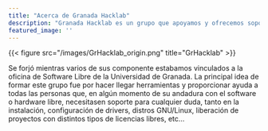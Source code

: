 ```yaml
---
title: "Acerca de Granada Hacklab"
description: "Granada Hacklab es un grupo que apoyamos y ofrecemos soporte sobre Software y Hardawre libre en la ciudad de Granada"
featured_image: ''
---
```

{{< figure src="/images/GrHacklab_origin.png" title="GrHacklab" >}}

Se forjó mientras varios de sus componente estabamos vinculados a la oficina de Software Libre de la Universidad de Granada. La principal idea de formar este grupo fue por hacer llegar herramientas y proporcionar ayuda a todas las personas que, en algún momento de su andadura con el software o hardware libre, necesitasen soporte para cualquier duda, tanto en la instalación, configuración de drivers, distros GNU/Linux, liberación de proyectos con distintos tipos de licencias libres, etc...
